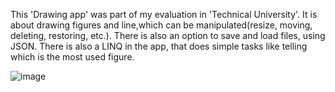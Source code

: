 This 'Drawing app' was part of my evaluation in 'Technical University'. It is about drawing figures and line,which can be manipulated(resize, moving, deleting, restoring, etc.). There is also an option to save and load files, using JSON. There is also a LINQ in the app, that does simple tasks like telling which is the most used figure.

![image](https://github.com/user-attachments/assets/14512dd2-9380-4eee-977a-3ef5143736f4)

